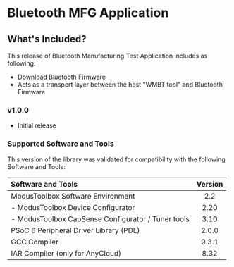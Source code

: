 # Bluetooth MFG Application

## What's Included?

This release of Bluetooth Manufacturing Test Application includes as following:

* Download Bluetooth Firmware
* Acts as a transport layer between the host "WMBT tool" and Bluetooth Firmware

### v1.0.0
* Initial release

### Supported Software and Tools
This version of the library was validated for compatibility with the following Software and Tools:

| Software and Tools                                      | Version |
| :---                                                    | :----:  |
| ModusToolbox Software Environment                       | 2.2     |
| - ModusToolbox Device Configurator                      | 2.20    |
| - ModusToolbox CapSense Configurator / Tuner tools      | 3.10    |
| PSoC 6 Peripheral Driver Library (PDL)                  | 2.0.0   |
| GCC Compiler                                            | 9.3.1   |
| IAR Compiler (only for AnyCloud)                        | 8.32    |
